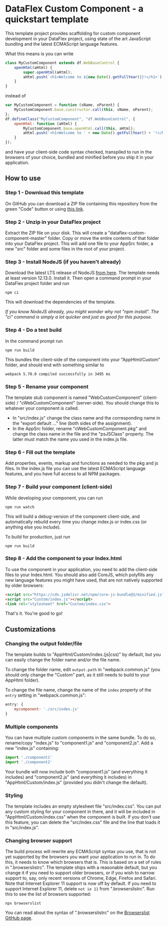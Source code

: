 # DataFlex Custom Component - a quickstart template

This template project provides scaffolding for custom component development in your DataFlex project, using state of the art JavaScript bundling and the latest ECMAScript language features.

What this means is you can write

```javascript
class MyCustomComponent extends df.WebBaseControl {
    openHtml(aHtml) {
        super.openHtml(aHtml);
        aHtml.push(`<h1>Welcome to ${new Date().getFullYear()}!</h1>`);
    }
}
```

instead of

```javascript
var MyCustomComponent = function (sName, oParent) {
    MyCustomComponent.base.constructor.call(this, sName, oParent);
};
df.defineClass("MyCustomComponent", "df.WebBaseControl", {
    openHtml: function (aHtml) {
        MyCustomComponent.base.openHtml.call(this, aHtml);
        aHtml.push('<h1>Welcome to ' + new Date().getFullYear() + '!</h1>');
    }
});
```

and have your client-side code syntax checked, transpiled to run in the browsers of your choice, bundled and minified before you ship it in your application.

## How to use

### Step 1 - Download this template

On GitHub you can download a ZIP file containing this repository from the green "Code" button or using [this link](https://github.com/jkruse/dataflex-custom-component/archive/master.zip).

### Step 2 - Unzip in your DataFlex project

Extract the ZIP file on your disk. This will create a "dataflex-custom-component-master" folder. Copy or move the entire contents of that folder into your DataFlex project. This will add one file to your AppSrc folder, a new "src" folder and some files in the root of your project.

### Step 3 - Install NodeJS (if you haven't already)

Download the latest LTS release of NodeJS [from here](https://nodejs.org/en/download/). The template needs at least version 12.13.0. Install it. Then open a command prompt in your DataFlex project folder and run

    npm ci
    
This will download the dependencies of the template.

_If you know NodeJS already, you might wonder why not "npm install". The "ci" command is simply a lot quicker and just as good for this purpose._

### Step 4 - Do a test build

In the command prompt run

    npm run build

This bundles the client-side of the component into your "AppHtml/Custom" folder, and should end with something similar to

    webpack 5.70.0 compiled successfully in 3495 ms

### Step 5 - Rename your component

The template stub component is named "WebCustomComponent" (client-side) / "cWebCustomComponent" (server-side). You should change this to whatever your component is called.

* In "src/index.js" change the class name and the corresponding name in the "export default ..." line (both sides of the assignment).
* In the AppSrc folder, rename "cWebCustomComponent.pkg" and change the class name in the file and the "psJSClass" property. The latter must match the name you used in the index.js file.

### Step 6 - Fill out the template

Add properties, events, markup and functions as needed to the pkg and js files. In the index.js file you can use the latest ECMAScript language features, and you have full access to all NPM packages.

### Step 7 - Build your component (client-side)

While developing your component, you can run

    npm run watch

This will build a debug-version of the component client-side, and automatically rebuild every time you change index.js or index.css (or anything else you include).

To build for production, just run

    npm run build

### Step 8 - Add the component to your Index.html

To use the component in your application, you need to add the client-side files to your Index.html. You should also add CoreJS, which polyfills any new language features you might have used, that are not natively supported by older browsers:

```html
<script src="https://cdn.jsdelivr.net/npm/core-js-bundle@3/minified.js"></script>
<script src="Custom/index.js"></script>
<link rel="stylesheet" href="Custom/index.css">
```

That's it. You're good to go!

## Customizations

### Changing the output folder/file

The template builds to "AppHtml/Custom/index.(js|css)" by default, but you can easily change the folder name and/or the file name.

To change the folder name, edit `output.path` in "webpack.common.js" (you should only change the "Custom" part, as it still needs to build to your AppHtml folder).

To change the file name, change the name of the `index` property of the `entry` setting in "webpack.common.js":

```javascript
entry: {
    mycomponent: './src/index.js'
}
```

### Multiple components

You can have multiple custom components in the same bundle. To do so, rename/copy "index.js" to "component1.js" and "component2.js". Add a new "index.js" containing:

```javascript
import './component1'
import './component2'
```

Your bundle will now include both "component1.js" (and everything it includes) and "component2.js" (and everything it includes) in "AppHtml/Custom/index.js" (provided you didn't change the default).

### Styling

The template includes an empty stylesheet file "src/index.css". You can put any custom styling for your component in there, and it will be included in "AppHtml/Custom/index.css" when the component is built. If you don't use this feature, you can delete the "src/index.css" file and the line that loads it in "src/index.js".

### Changing browser support

The build process will rewrite any ECMAScript syntax you use, that is not yet supported by the browsers you want your application to run in. To do this, it needs to know which browsers that is. This is based on a set of rules in ".browserslistrc". The template ships with a reasonable default, but you change it if you need to support older browsers, or if you wish to narrow support to, say, only recent versions of Chrome, Edge, Firefox and Safari. Note that Internet Explorer 11 support is now off by default. If you need to support Internet Explorer 11, delete `not ie 11` from ".browserslistrc". Run this to see the list of browsers supported:

    npx browserslist

You can read about the syntax of ".browserslistrc" on the [Browserslist GitHub page](https://github.com/browserslist/browserslist#readme).